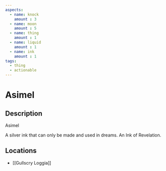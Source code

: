 ```yaml
---
aspects: 
  - name: knock
    amount : 3
  - name: moon
    amount : 5
  - name: thing
    amount : 1
  - name: liquid
    amount : 1
  - name: ink
    amount : 1
tags:
  - thing
  - actionable
---
```


# Asimel

## Description
Asimel

A silver ink that can only be made and used in dreams. An Ink of Revelation.
## Locations
- [[Gullscry Loggia]]